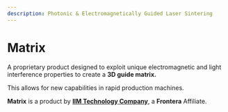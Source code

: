 ```yaml
---
description: Photonic & Electromagnetically Guided Laser Sintering
---
```


# Matrix

A proprietary product designed to exploit unique electromagnetic  and light interference properties to create a **3D guide matrix.**

This allows for new capabilities in rapid production machines.

**Matrix** is a product by [**IIM Technology Company**](https://iim.technology), a **Frontera** Affiliate.

